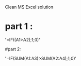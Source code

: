 Clean MS Excel solution

# part 1 :
'=IF((A1>A2);1;0)'

#part 2: 

'=IF(SUM(A1:A3)>SUM(A2:A4);1;0)'

